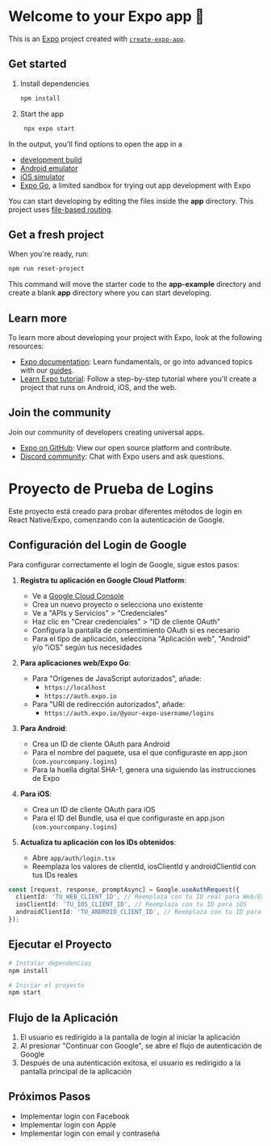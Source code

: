 # Welcome to your Expo app 👋

This is an [Expo](https://expo.dev) project created with [`create-expo-app`](https://www.npmjs.com/package/create-expo-app).

## Get started

1. Install dependencies

   ```bash
   npm install
   ```

2. Start the app

   ```bash
    npx expo start
   ```

In the output, you'll find options to open the app in a

- [development build](https://docs.expo.dev/develop/development-builds/introduction/)
- [Android emulator](https://docs.expo.dev/workflow/android-studio-emulator/)
- [iOS simulator](https://docs.expo.dev/workflow/ios-simulator/)
- [Expo Go](https://expo.dev/go), a limited sandbox for trying out app development with Expo

You can start developing by editing the files inside the **app** directory. This project uses [file-based routing](https://docs.expo.dev/router/introduction).

## Get a fresh project

When you're ready, run:

```bash
npm run reset-project
```

This command will move the starter code to the **app-example** directory and create a blank **app** directory where you can start developing.

## Learn more

To learn more about developing your project with Expo, look at the following resources:

- [Expo documentation](https://docs.expo.dev/): Learn fundamentals, or go into advanced topics with our [guides](https://docs.expo.dev/guides).
- [Learn Expo tutorial](https://docs.expo.dev/tutorial/introduction/): Follow a step-by-step tutorial where you'll create a project that runs on Android, iOS, and the web.

## Join the community

Join our community of developers creating universal apps.

- [Expo on GitHub](https://github.com/expo/expo): View our open source platform and contribute.
- [Discord community](https://chat.expo.dev): Chat with Expo users and ask questions.

# Proyecto de Prueba de Logins

Este proyecto está creado para probar diferentes métodos de login en React Native/Expo, comenzando con la autenticación de Google.

## Configuración del Login de Google

Para configurar correctamente el login de Google, sigue estos pasos:

1. **Registra tu aplicación en Google Cloud Platform**:
   - Ve a [Google Cloud Console](https://console.cloud.google.com/)
   - Crea un nuevo proyecto o selecciona uno existente
   - Ve a "APIs y Servicios" > "Credenciales"
   - Haz clic en "Crear credenciales" > "ID de cliente OAuth"
   - Configura la pantalla de consentimiento OAuth si es necesario
   - Para el tipo de aplicación, selecciona "Aplicación web", "Android" y/o "iOS" según tus necesidades

2. **Para aplicaciones web/Expo Go**:
   - Para "Orígenes de JavaScript autorizados", añade:
     - `https://localhost`
     - `https://auth.expo.io`
   - Para "URI de redirección autorizados", añade:
     - `https://auth.expo.io/@your-expo-username/logins`

3. **Para Android**:
   - Crea un ID de cliente OAuth para Android
   - Para el nombre del paquete, usa el que configuraste en app.json (`com.yourcompany.logins`)
   - Para la huella digital SHA-1, genera una siguiendo las instrucciones de Expo

4. **Para iOS**:
   - Crea un ID de cliente OAuth para iOS
   - Para el ID del Bundle, usa el que configuraste en app.json (`com.yourcompany.logins`)

5. **Actualiza tu aplicación con los IDs obtenidos**:
   - Abre `app/auth/login.tsx`
   - Reemplaza los valores de clientId, iosClientId y androidClientId con tus IDs reales

```typescript
const [request, response, promptAsync] = Google.useAuthRequest({
  clientId: 'TU_WEB_CLIENT_ID', // Reemplaza con tu ID real para Web/Expo
  iosClientId: 'TU_IOS_CLIENT_ID', // Reemplaza con tu ID para iOS
  androidClientId: 'TU_ANDROID_CLIENT_ID', // Reemplaza con tu ID para Android
});
```

## Ejecutar el Proyecto

```bash
# Instalar dependencias
npm install

# Iniciar el proyecto
npm start
```

## Flujo de la Aplicación

1. El usuario es redirigido a la pantalla de login al iniciar la aplicación
2. Al presionar "Continuar con Google", se abre el flujo de autenticación de Google
3. Después de una autenticación exitosa, el usuario es redirigido a la pantalla principal de la aplicación

## Próximos Pasos

- Implementar login con Facebook
- Implementar login con Apple
- Implementar login con email y contraseña
